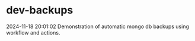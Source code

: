 # dev-backups
2024-11-18 20:01:02 Demonstration of automatic mongo db backups using workflow and actions.
